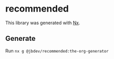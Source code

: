 # recommended

This library was generated with [Nx](https://nx.dev).

## Generate

Run `nx g @jbdev/recommended:the-org-generator`
